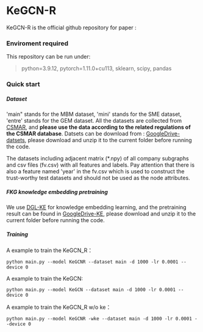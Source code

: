 # KeGCN-R

KeGCN-R is the official github repository for paper :

### Enviroment required

This repository can be run under:

> python=3.9.12, pytorch=1.11.0+cu113, sklearn, scipy, pandas

### Quick start

##### Dataset

'main" stands for the MBM dataset, 'mini' stands for the SME dataset, 'entre' stands for the GEM dataset. All the datasets are collected from [CSMAR](https://cn.gtadata.com/), and **please use the data according to the related regulations of the CSMAR database**. Datsets can be download from : [GoogleDrive-datsets](https://drive.google.com/file/d/1E1IpDYBKLiJH1bERtjm4E8fdfRTXbJQR/view?usp=sharing), please download and unzip it to the current folder before running the code. 

The datasets including adjacent matrix (*.npy) of all company subgraphs and csv files (fv.csv) with all features and labels. Pay attention that there is also a feature named 'year' in the fv.csv which is used to construct the trust-worthy test datasets and should not be used as the node attributes.

##### FKG knowledge embedding pretraining

We use [DGL-KE](https://dglke.dgl.ai/doc/) for knowledge embedding learning, and the pretraining result can be found in [GoogleDrive-KE](https://drive.google.com/file/d/1pvCNNMzA8_NeJViXc-KvMZXItsHR91pO/view?usp=sharing), please download and unzip it to the current folder before running the code.
##### Training

A example to train the KeGCN_R：

```
python main.py --model KeGCNR --dataset main -d 1000 -lr 0.0001 --device 0
```

A example to train the KeGCN:

```
python main.py --model KeGCN --dataset main -d 1000 -lr 0.0001 --device 0
```

A example to train the KeGCN_R w/o ke：

```
python main.py --model KeGCNR -wke --dataset main -d 1000 -lr 0.0001 --device 0
```
